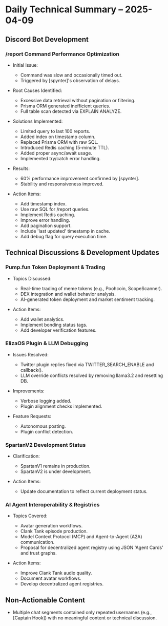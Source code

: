 # Daily Technical Summary – 2025-04-09

## Discord Bot Development

### /report Command Performance Optimization

- Initial Issue:

  - Command was slow and occasionally timed out.
  - Triggered by [spynter]'s observation of delays.

- Root Causes Identified:

  - Excessive data retrieval without pagination or filtering.
  - Prisma ORM generated inefficient queries.
  - Full table scan detected via EXPLAIN ANALYZE.

- Solutions Implemented:

  - Limited query to last 100 reports.
  - Added index on timestamp column.
  - Replaced Prisma ORM with raw SQL.
  - Introduced Redis caching (5-minute TTL).
  - Added proper async/await usage.
  - Implemented try/catch error handling.

- Results:

  - 60% performance improvement confirmed by [spynter].
  - Stability and responsiveness improved.

- Action Items:
  - Add timestamp index.
  - Use raw SQL for /report queries.
  - Implement Redis caching.
  - Improve error handling.
  - Add pagination support.
  - Include 'last updated' timestamp in cache.
  - Add debug flag for query execution time.

## Technical Discussions & Development Updates

### Pump.fun Token Deployment & Trading

- Topics Discussed:

  - Real-time trading of meme tokens (e.g., Poohcoin, ScopeScanner).
  - DEX integration and wallet behavior analysis.
  - AI-generated token deployment and market sentiment tracking.

- Action Items:
  - Add wallet analytics.
  - Implement bonding status tags.
  - Add developer verification features.

### ElizaOS Plugin & LLM Debugging

- Issues Resolved:

  - Twitter plugin replies fixed via TWITTER_SEARCH_ENABLE and callback().
  - LLM override conflicts resolved by removing llama3.2 and resetting DB.

- Improvements:

  - Verbose logging added.
  - Plugin alignment checks implemented.

- Feature Requests:
  - Autonomous posting.
  - Plugin conflict detection.

### SpartanV2 Development Status

- Clarification:

  - SpartanV1 remains in production.
  - SpartanV2 is under development.

- Action Items:
  - Update documentation to reflect current deployment status.

### AI Agent Interoperability & Registries

- Topics Covered:

  - Avatar generation workflows.
  - Clank Tank episode production.
  - Model Context Protocol (MCP) and Agent-to-Agent (A2A) communication.
  - Proposal for decentralized agent registry using JSON 'Agent Cards' and trust graphs.

- Action Items:
  - Improve Clank Tank audio quality.
  - Document avatar workflows.
  - Develop decentralized agent registries.

## Non-Actionable Content

- Multiple chat segments contained only repeated usernames (e.g., [Captain Hook]) with no meaningful content or technical discussion.
